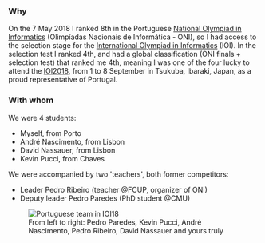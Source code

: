 ### Why

On the 7 May 2018 I ranked 8th in the Portuguese [National Olympiad in Informatics](http://oni.dcc.fc.up.pt/2018/) (Olimpíadas Nacionais de Informática - ONI), so I had access to the selection stage for the [International Olympiad in Informatics](https://ioinformatics.org/) (IOI). In the selection test I ranked 4th, and had a global classification (ONI finals + selection test) that ranked me 4th, meaning I was one of the four lucky to attend the [IOI2018](https://ioi2018.jp/), from 1 to 8 September in Tsukuba, Ibaraki, Japan, as a proud representative of Portugal.

### With whom

We were 4 students:
- Myself, from Porto
- André Nascimento, from Lisbon
- David Nassauer, from Lisbon
- Kevin Pucci, from Chaves

We were accompanied by two 'teachers', both former competitors:
- Leader Pedro Ribeiro (teacher @FCUP, organizer of ONI)
- Deputy leader Pedro Paredes (PhD student @CMU)

<figure>
    <img src="https://i.imgur.com/CBDwWw5.jpg" alt="Portuguese team in IOI18">
    <figcaption>From left to right: Pedro Paredes, Kevin Pucci, André Nascimento, Pedro Ribeiro, David Nassauer and yours truly</figcaption>
</figure>
